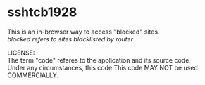 # sshtcb1928
This is an in-browser way to access "blocked" sites.\
*blocked refers to sites blacklisted by router*

LICENSE:\
The term "code" referes to the application and its source code.\
Under any circumstances, this code
This code MAY NOT be used COMMERCIALLY.
